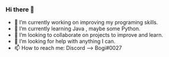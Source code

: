 ### Hi there 👋
- 🔭 I’m currently working on improving my programing skills.
- 🌱 I’m currently learning Java , maybe some Python.
- 👯 I’m looking to collaborate on projects to improve and learn.
- 🤔 I’m looking for help with anything I can.
- 📫 How to reach me: Discord --> Bogi#0027
